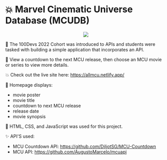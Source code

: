 # 💥 Marvel Cinematic Universe Database (MCUDB)

<p align="center">
<img src="https://github.com/bytesbybianca/readme-assets/blob/main/project-images/mcu-main.gif?raw=true">
</p>

🎯 The 100Devs 2022 Cohort was introduced to APIs and students were tasked with building a simple application that incorporates an API.

🧩 View a countdown to the next MCU release, then choose an MCU movie or series to view more details.

💥 Check out the live site here: https://allmcu.netlify.app/

📜 Homepage displays:
- movie poster 
- movie title 
- countdown to next MCU release 
- release date 
- movie synopsis 

🤖 HTML, CSS, and JavaScript was used for this project.

✨ API'S used:
- MCU Countdown API: https://github.com/DiljotSG/MCU-Countdown<br>
- MCU API: https://github.com/AugustoMarcelo/mcuapi
